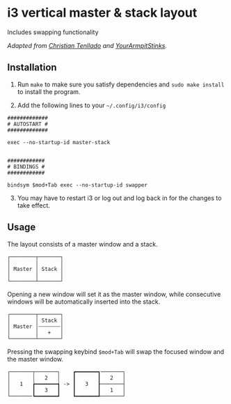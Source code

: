 # i3 vertical master & stack layout
Includes swapping functionality

_Adapted from [Christian Tenllado](https://github.com/tenllado)
and [YourArmpitStinks](https://www.reddit.com/user/YourArmpitStinks/)._

## Installation

1) Run `make` to make sure you satisfy dependencies and `sudo make install` to install the program.

2) Add the following lines to your `~/.config/i3/config`
```
#############
# AUTOSTART #
#############

exec --no-startup-id master-stack


############
# BINDINGS #
############

bindsym $mod+Tab exec --no-startup-id swapper
```

3) You may have to restart i3 or log out and log back in for the changes to take effect.

## Usage

The layout consists of a master window and a stack.
```
┌────────┬───────┐
│        │       │
│ Master │ Stack │
│        │       │
└────────┴───────┘
```
Opening a new window will set it as the master window, while
consecutive windows will be automatically inserted into the stack.

```
┌────────┬───────┐
│        │ Stack │
│ Master │┄┄┄┄┄┄┄│
│        │   +   │
└────────┴───────┘
```
Pressing the swapping keybind `$mod+Tab` will
swap the focused window and the master window.

```
┌───────┬───────┐    ┏━━━━━━━┓───────┐
│       │   2   │    ┃       ┃   2   │
│   1   ┢━━━━━━━┪ -> ┃   3   ┠───────┤
│       ┃   3   ┃    ┃       ┃   1   │
└───────┗━━━━━━━┛    ┗━━━━━━━┹───────┘
```

